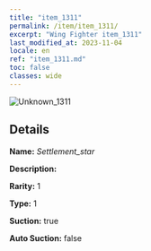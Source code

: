 ```yaml
---
title: "item_1311"
permalink: /item/item_1311/
excerpt: "Wing Fighter item_1311"
last_modified_at: 2023-11-04
locale: en
ref: "item_1311.md"
toc: false
classes: wide
---
```



 ![Unknown_1311](/images/item/Settlement_star_p.png)



## Details

 **Name:** *Settlement_star* 

 **Description:** 

 **Rarity:** 1 

 **Type:** 1 

 **Suction:** true 

 **Auto Suction:** false 


